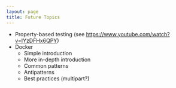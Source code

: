 ```yaml
---
layout: page
title: Future Topics
---
```


* Property-based testing (see https://www.youtube.com/watch?v=IYzDFHx6QPY)
* Docker
  * Simple introduction
  * More in-depth introduction
  * Common patterns
  * Antipatterns
  * Best practices (multipart?)